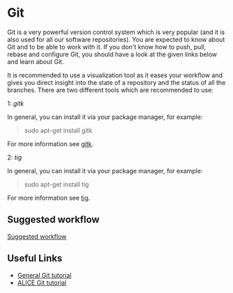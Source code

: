 # Git

Git is a very powerful version control system which is very popular (and it is also used for all our software repositories). 
You are expected to know about Git and to be able to work with it. 
If you don't know how to push, pull, rebase and configure Git, you should have a look at the given links below and learn about Git.

It is recommended to use a visualization tool as it eases your workflow and gives you direct insight into the state of a repository and the status of all the branches. There are two different tools which are recommended to use:

1: _gitk_ 

In general, you can install it via your package manager, for example:
> sudo apt-get install gitk

For more information see [gitk](https://git-scm.com/docs/gitk).

2: _tig_

In general, you can install it via your package manager, for example:
> sudo apt-get install tig

For more information see [tig](http://jonas.nitro.dk/tig/manual.html).

## Suggested workflow

[Suggested workflow](https://dberzano.github.io/alice/git/#workflow)

## Useful Links

* [General Git tutorial](https://git-scm.com/doc)
* [ALICE Git tutorial](https://dberzano.github.io/alice/git/)
